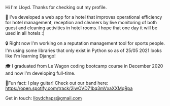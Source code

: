 
Hi I'm Lloyd. Thanks for checking out my profile.

🏨 I've developed a web app for a hotel that improves operational efficiency for hotel management, reception and cleaners by live monitoring of  both guest and cleaning activities in hotel rooms. I hope that one day it will be used in all hotels :)

🔒 Right now I'm working on a reputation management tool for sports people. I'm using some libraries that only exist in Python so as of 25/05 2021 looks like I'm learning Django!

🎓 I graduated from Le Wagon coding bootcamp course in December 2020 and now I'm developing full-time.

🎸Fun fact: I play guitar! Check out our band here: https://open.spotify.com/track/2iwOVD71bq3mVxaXXMqRpa

Get in touch: lloydchaps@gmail.com
